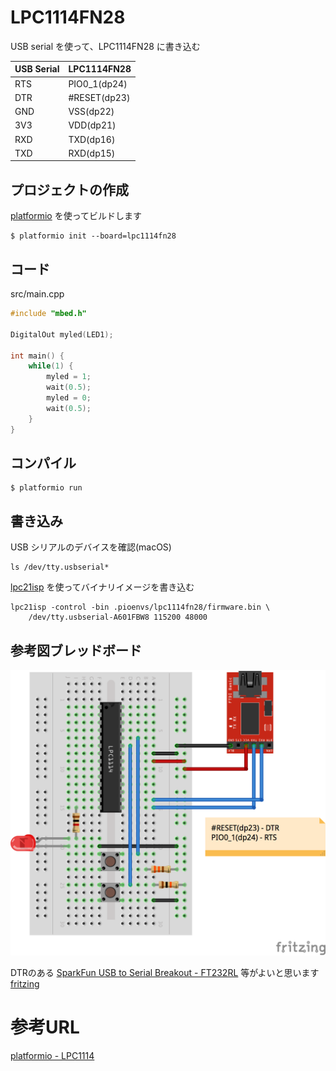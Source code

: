 # LPC1114FN28

USB serial を使って、LPC1114FN28 に書き込む

| USB Serial | LPC1114FN28  |
|:-----------|:-------------|
| RTS        | PIO0_1(dp24) |
| DTR        | #RESET(dp23) |
| GND        | VSS(dp22)    |
| 3V3        | VDD(dp21)    |
| RXD        | TXD(dp16)    |
| TXD        | RXD(dp15)    |

## プロジェクトの作成

[platformio](http://platformio.org/) を使ってビルドします

```
$ platformio init --board=lpc1114fn28
```

## コード

src/main.cpp

```cpp
#include "mbed.h"

DigitalOut myled(LED1);

int main() {
    while(1) {
        myled = 1;
        wait(0.5);
        myled = 0;
        wait(0.5);
    }
}
```

## コンパイル

```
$ platformio run
```

## 書き込み

USB シリアルのデバイスを確認(macOS)

```
ls /dev/tty.usbserial*
```

[lpc21isp](https://sourceforge.net/projects/lpc21isp/) を使ってバイナリイメージを書き込む

```
lpc21isp -control -bin .pioenvs/lpc1114fn28/firmware.bin \
    /dev/tty.usbserial-A601FBW8 115200 48000
```

## 参考図ブレッドボード

![LPC1114](LPC1114.png)

DTRのある [SparkFun USB to Serial Breakout - FT232RL](https://www.sparkfun.com/products/12731) 等がよいと思います
[fritzing](http://fritzing.org/home/)

# 参考URL

[platformio - LPC1114](https://lowreal.net/2016/02/17/3)
